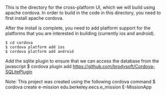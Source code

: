This is the directory for the cross-platform UI, which we will build using apache cordova.
In order to build in the code in this directory, you need to first install apache cordova.

After the install is complete, you need to add platform support for the
platforms that you are interested in building (currently ios and android).

    $ cd cordova
    $ cordova platform add ios
    $ cordova platform add android

Add the sqlite plugin to ensure that we can access the database from the javascript
    $ cordova plugin add https://github.com/brodysoft/Cordova-SQLitePlugin

Note: This project was created using the following cordova command
    $ cordova create e-mission edu.berkeley.eecs.e_mission E-MissionApp
